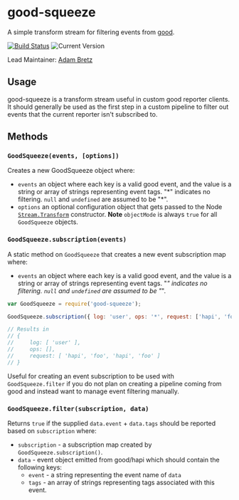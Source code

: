 # good-squeeze

A simple transform stream for filtering events from [good](https://github.com/hapijs/good).

[![Build Status](https://travis-ci.org/hapijs/good-squeeze.svg?branch=master&style=flat)](https://travis-ci.org/hapijs/good-squeeze)
![Current Version](https://img.shields.io/npm/v/good-squeeze.svg?style=flat)

Lead Maintainer: [Adam Bretz](https://github.com/arb)

## Usage

good-squeeze is a transform stream useful in custom good reporter clients. It should generally be used as the first step in a custom pipeline to filter out events that the current reporter isn't subscribed to.

## Methods

### `GoodSqueeze(events, [options])`

Creates a new GoodSqueeze object where:

- `events` an object where each key is a valid good event, and the value is a string or array of strings representing event tags. "\*" indicates no filtering. `null` and `undefined` are assumed to be "\*".
- `options` an optional configuration object that gets passed to the Node [`Stream.Transform`](http://nodejs.org/api/stream.html#stream_class_stream_transform) constructor. **Note** `objectMode` is always `true` for all `GoodSqueeze` objects.

### `GoodSqueeze.subscription(events)`

A static method on `GoodSqueeze` that creates a new event subscription map where:

- `events` an object where each key is a valid good event, and the value is a string or array of strings representing event tags. "*" indicates no filtering. `null` and `undefined` are assumed to be "*".

```js
var GoodSqueeze = require('good-squeeze');

GoodSqueeze.subscription({ log: 'user', ops: '*', request: ['hapi', 'foo'] });

// Results in
// {
//     log: [ 'user' ],
//     ops: [],
//     request: [ 'hapi', 'foo', 'hapi', 'foo' ]
// }
```

Useful for creating an event subscription to be used with `GoodSqueeze.filter` if you do not plan on creating a pipeline coming from good and instead want to manage event filtering manually.


### `GoodSqueeze.filter(subscription, data)`

Returns `true` if the supplied `data.event` + `data.tags` should be reported based on `subscription` where:

- `subscription` - a subscription map created by `GoodSqueeze.subscription()`.
- `data` - event object emitted from good/hapi which should contain the following keys:
    - `event` - a string representing the event name of `data`
    - `tags` - an array of strings representing tags associated with this event.

